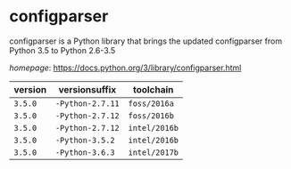 # configparser

configparser is a Python library that brings the updated configparser from Python 3.5 to Python 2.6-3.5

*homepage*: <https://docs.python.org/3/library/configparser.html>

version | versionsuffix | toolchain
--------|---------------|----------
``3.5.0`` | ``-Python-2.7.11`` | ``foss/2016a``
``3.5.0`` | ``-Python-2.7.12`` | ``foss/2016b``
``3.5.0`` | ``-Python-2.7.12`` | ``intel/2016b``
``3.5.0`` | ``-Python-3.5.2`` | ``intel/2016b``
``3.5.0`` | ``-Python-3.6.3`` | ``intel/2017b``
